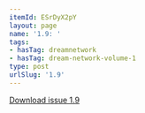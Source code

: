 ```yaml
---
itemId: ESrDyX2pY
layout: page
name: '1.9: '
tags:
- hasTag: dreamnetwork
- hasTag: dream-network-volume-1
type: post
urlSlug: '1.9'
---
```

<a href="../files/pdfs/Volume_1/1.9_Dream_Network_Bulletin_Vol.1_No.9_-_Pages_are_cut.pdf" download="">Download issue 1.9</a>